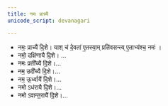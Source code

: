 ```yaml
---
title: नमः प्राच्यै
unicode_script: devanagari

---
```


- नमः॒ प्राच्यै॑ दि॒शे। याश् च॑ दे॒वता॑ ए॒तस्या॒म् प्रति॑वसन्त्य् ए॒ताभ्य॑श्च॒ नमः॑ ।
- नमो॒ दक्षि॑णायै दि॒शे। …
- नमः प्रती᳚च्यै दि॒शे।…
- नम॒ उदी᳚च्यै दि॒शे।…
- नम॒ ऊ॒र्ध्वायै॑ दि॒शे।…
- नमो ऽध॑रायै दि॒शे।…
- नमो ऽवान्त॒रायै॑ दि॒शे।…